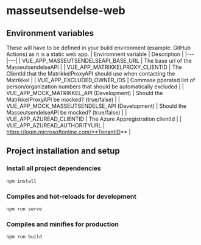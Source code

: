 # masseutsendelse-web

## Environment variables
These will have to be defined in your build environment (example: GitHub Actions) as it is a static web app.
| Enviromnent variable | Description |
|---|---|
| VUE_APP_MASSEUTSENDELSEAPI_BASE_URL | The base url of the MasseutsendelseAPI |
| VUE_APP_MATRIKKELPROXY_CLIENTID | The ClientId that the MatrikkelProxyAPI should use when contacting the Matrikkel |
| VUE_APP_EXCLUDED_OWNER_IDS | Commase pparated list of person/organization numbers that should be automatically excluded |
| VUE_APP_MOCK_MATRIKKEL_API (Development) | Should the MatrikkelProxyAPI be mocked? (true/false) |
| VUE_APP_MOCK_MASSEUTSENDELSE_API (Development) | Should the MasseutsendelseAPI be mocked? (true/false) |
| VUE_APP_AZUREAD_CLIENTID | The Azure Appregistration clientId |
| VUE_APP_AZUREAD_AUTHORITYURL | https://login.microsoftonline.com/**TenantID** |

## Project installation and setup
### Install all project dependencies
```
npm install
```

### Compiles and hot-reloads for development
```
npm run serve
```

### Compiles and minifies for production
```
npm run build
```